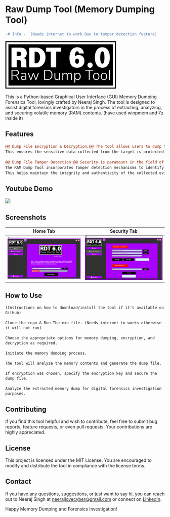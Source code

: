 # Raw Dump Tool (Memory Dumping Tool)
```diff
-# Info -  (Needs internet to work Due to tamper detection feature)

```
<img src="ScreenShots/v5_14.png " width="350" height="150" />

This is a Python-based Graphical User Interface (GUI) Memory Dumping Forensics Tool, lovingly crafted by Neeraj Singh. The tool is designed to assist digital forensics investigators in the process of extracting, analyzing, and securing volatile memory (RAM) contents. (have used winpmem and 7z inside it)
## Features
```diff
@@ Dump File Encryption & Decryption:@@ The tool allows users to dump the volatile memory of a target system and provides the option to encrypt the resulting memory dump file.
This ensures the sensitive data collected from the target is protected and accessible only to authorized individuals.

@@ Dump File Tamper Detection:@@ Security is paramount in the field of digital forensics.
The RAM Dump Tool incorporates tamper detection mechanisms to identify any unauthorized alterations to the memory dump file.
This helps maintain the integrity and authenticity of the collected evidence.

```
## Youtube Demo
[<img src="https://i.ytimg.com/vi/IwmSlxSO0xA/maxresdefault.jpg" width="50%">](https://youtu.be/IwmSlxSO0xA "Now in Android: 55")



## Screenshots

Home Tab           |  Security Tab
:-------------------------:|:-------------------------:
![](ScreenShots/Screenshot%202023-07-20%20233021.png)  |  ![](ScreenShots/Screenshot%202023-07-21%20105459.png)

## How to Use

    (Instructions on how to download/install the tool if it's available on GitHub)

    Clone the repo & Run The exe file. (Needs internet to works otherwise it will not run)

    Choose the appropriate options for memory dumping, encryption, and decryption as required.

    Initiate the memory dumping process.

    The tool will analyze the memory contents and generate the dump file.

    If encryption was chosen, specify the encryption key and secure the dump file.

    Analyze the extracted memory dump for digital forensics investigation purposes.

## Contributing

If you find this tool helpful and wish to contribute, feel free to submit bug reports, feature requests, or even pull requests. Your contributions are highly appreciated.

## License

This project is licensed under the MIT License. You are encouraged to modify and distribute the tool in compliance with the license terms.

## Contact

If you have any questions, suggestions, or just want to say hi, you can reach out to Neeraj Singh at neerajlovecyber@gmail.com or connect on [LinkedIn](https://www.linkedin.com/in/neerajlovecyber/).

Happy Memory Dumping and Forensics Investigation!


